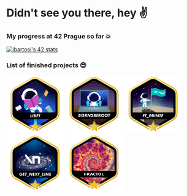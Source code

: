 # Didn't see you there, hey ✌️

### My progress at 42 Prague so far 💥

[![jbartosi's 42 stats](https://badge.mediaplus.ma/starryblue/jbartosi?1337Badge=off&UM6P=off)](https://github.com/oakoudad/badge42)

### List of finished projects 😎

![libft](libft-bonus.png)
![born2beroot](born2beroot-bonus.png)
![printf](ft_printf-bonus.png)
![nextline](get_next_line-bonus.png)
![fractol](fractol-bonus.png)

<!--
**AntessTerra/AntessTerra** is a ✨ _special_ ✨ repository because its `README.md` (this file) appears on your GitHub profile.

Here are some ideas to get you started:

- 🔭 I’m currently working on ...
- 🌱 I’m currently learning ...
- 👯 I’m looking to collaborate on ...
- 🤔 I’m looking for help with ...
- 💬 Ask me about ...
- 📫 How to reach me: ...
- 😄 Pronouns: ...
- ⚡ Fun fact: ...
-->
